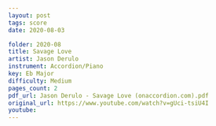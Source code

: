 ```yaml
---
layout: post
tags: score
date: 2020-08-03

folder: 2020-08
title: Savage Love
artist: Jason Derulo
instrument: Accordion/Piano
key: Eb Major
difficulty: Medium
pages_count: 2
pdf_url: Jason Derulo - Savage Love (onaccordion.com).pdf
original_url: https://www.youtube.com/watch?v=gUci-tsiU4I
youtube: 
---
```

